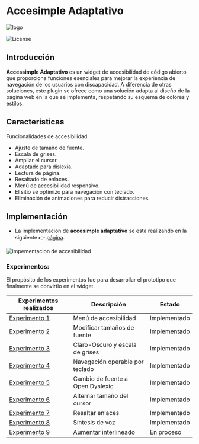 # Accesimple Adaptativo 

![logo](./Experimentos/imagenes/logo.webp)


![License](https://img.shields.io/github/license/german-rs/accesimple-adaptativo)


## Introducción

**Accessimple Adaptativo** es un widget de accesibilidad de código abierto que proporciona funciones esenciales para mejorar la experiencia de navegación de los usuarios con discapacidad. A diferencia de otras soluciones, este plugin se ofrece como una solución adapta al diseño de la página web en la que se implementa, respetando su esquema de colores y estilos.

## Características

Funcionalidades de accesibilidad:
  - Ajuste de tamaño de fuente.
  - Escala de grises.
  - Ampliar el cursor.
  - Adaptado para dislexia.
  - Lectura de página.
  - Resaltado de enlaces.
  - Menú de accesibilidad responsivo.
  - El sitio se optimizo para navegación con teclado.
  - Eliminación de animaciones para reducir distracciones.

## Implementación 

- La implementacion de **accesimple adaptativo** se esta realizando en la siguiente 👉 [página](https://portafolio-1-rust.vercel.app/).

![impementacion de accesibilidad](./Experimentos/imagenes/implementacion.jpg)


### Experimentos:

El propósito de los experimentos fue para desarrollar el prototipo que finalmente se convirtio en el widget. 


|Experimentos realizados | Descripción| Estado |
|------------------------|------------|-------------|
|[Experimento 1](https://github.com/german-rs/accesibilidad/tree/main/Experimentos/experimento1)| Menú de accesibilidad    | Implementado |
|[Experimento 2](https://github.com/german-rs/accesibilidad/tree/main/Experimentos/experimento2)| Modificar tamaños de fuente | Implementado |
|[Experimento 3](https://github.com/german-rs/accesibilidad/tree/main/Experimentos/experimento3)| Claro-Oscuro y escala de grises | Implementado | 
|[Experimento 4](https://github.com/german-rs/accesibilidad/tree/main/Experimentos/experimento4)| Navegación operable por teclado | Implementado|
|[Experimento 5](https://github.com/german-rs/accesibilidad/tree/main/Experimentos/experimento5)| Cambio de fuente a Open Dyslexic | Implementado|
|[Experimento 6](https://github.com/german-rs/accesibilidad/tree/main/Experimentos/experimento6)| Alternar tamaño del cursor | Implementado|
|[Experimento 7](https://github.com/german-rs/accesibilidad/tree/main/Experimentos/experimento7)| Resaltar enlaces| Implementado|
|[Experimento 8](https://github.com/german-rs/accesibilidad/tree/main/Experimentos/experimento8)| Síntesis de voz| Implementado |
|[Experimento 9](https://github.com/german-rs/accesibilidad/tree/main/Experimentos/experimento9)| Aumentar interlineado| En proceso |


